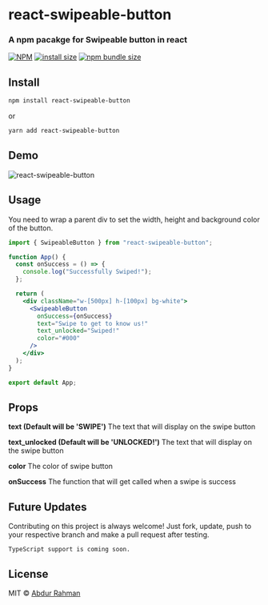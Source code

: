 # react-swipeable-button

### A npm pacakge for Swipeable button in react

[![NPM](https://img.shields.io/npm/v/react-swipeable-button.svg)](https://www.npmjs.com/package/react-swipeable-button)
[![install size](https://packagephobia.com/badge?p=react-swipeable-button)](https://packagephobia.com/result?p=react-swipeable-button)
[![npm bundle size](https://img.shields.io/bundlephobia/minzip/react-swipeable-button?style=flat-square)](https://bundlephobia.com/package/react-swipeable-button@latest)

## Install

```bash
npm install react-swipeable-button
```

or

```bash
yarn add react-swipeable-button
```

## Demo

![react-swipeable-button](https://raw.githubusercontent.com/abdurrahman720/react-swipeable-button/main/react-swipeable-button.gif)

## Usage

You need to wrap a parent div to set the width, height and background color of the button.

```jsx
import { SwipeableButton } from "react-swipeable-button";

function App() {
  const onSuccess = () => {
    console.log("Successfully Swiped!");
  };

  return (
    <div className="w-[500px] h-[100px] bg-white">
      <SwipeableButton
        onSuccess={onSuccess}
        text="Swipe to get to know us!"
        text_unlocked="Swiped!"
        color="#000"
      />
    </div>
  );
}

export default App;
```

## Props

**text (Default will be 'SWIPE')**
The text that will display on the swipe button

**text_unlocked (Default will be 'UNLOCKED!')**
The text that will display on the swipe button

**color**
The color of swipe button

**onSuccess**
The function that will get called when a swipe is success

## Future Updates

Contributing on this project is always welcome! Just fork, update, push to your respective branch and make a pull request after testing.

`TypeScript support is coming soon.`

## License

MIT © [Abdur Rahman](https://github.com/abdurrahman720)
